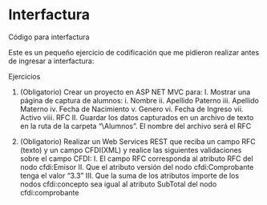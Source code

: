# Interfactura
Código para interfactura

Este es un pequeño ejercicio de codificación que me pidieron realizar antes de ingresar a interfactura:

Ejercicios
1.	(Obligatorio) Crear un proyecto en ASP NET MVC para:
I.	Mostrar una página de captura de alumnos:
    i.      Nombre
    ii.      Apellido Paterno
    iii.      Apellido Materno
    iv.      Fecha de Nacimiento
    v.      Genero
    vi.      Fecha de Ingreso
    vii.      Activo
    viii.      RFC
II.	Guardar los datos capturados en un archivo de texto en la ruta de la carpeta “\Alumnos”. El nombre del archivo será el RFC
 
2.	(Obligatorio) Realizar un Web Services REST que reciba un campo RFC (texto) y un campo CFDI(XML) y realice las siguientes validaciones sobre el campo CFDI:
I.	El campo RFC corresponda al atributo RFC del nodo cfdi:Emisor
II.	Que el atributo versión del nodo cfdi:Comprobante tenga el valor “3.3”
III.	Que la suma de los atributos importe de los nodos cfdi:concepto sea igual al atributo SubTotal del nodo cfdi:comprobante
 
